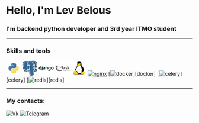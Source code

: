 # Hello, I'm Lev Belous

### I'm backend python developer and 3rd year ITMO student

---

### Skills and tools

[<img aligh="left" alt="python" width="40px" src="https://raw.githubusercontent.com/github/explore/80688e429a7d4ef2fca1e82350fe8e3517d3494d/topics/python/python.png">][python]
[<img aligh="left" alt="postgesql" width="40px" src="https://raw.githubusercontent.com/github/explore/80688e429a7d4ef2fca1e82350fe8e3517d3494d/topics/postgresql/postgresql.png">][postgresql]
[<img aligh="left" alt="django" width="40px" src="https://raw.githubusercontent.com/github/explore/80688e429a7d4ef2fca1e82350fe8e3517d3494d/topics/django/django.png">][django]
[<img aligh="left" alt="flask" width="40px" src="https://raw.githubusercontent.com/github/explore/80688e429a7d4ef2fca1e82350fe8e3517d3494d/topics/flask/flask.png">][flask]
[<img aligh="left" alt="linux" width="40px" src="https://raw.githubusercontent.com/devicons/devicon/master/icons/linux/linux-original.svg">][linux]
[<img aligh="left" alt="nginx" width="40px" src="https://hsto.org/webt/el/jb/k_/eljbk_b0wl5x6tfkpa334zfvqvs.png">][nginx]
[<img aligh="left" alt="docker" width="40px" src="https://avatars.githubusercontent.com/u/11618900?v=4">][docker]
[<img aligh="left" alt="celery" width="40px" src="https://storage.caktusgroup.com/media/blog-images/celery-django-queue-caktus-group.jpg">][celery]
[<img aligh="left" alt="redis" width="40px" src="https://toppng.com/uploads/preview/redis-logo-11609374422bg2tijbhx4.png">][redis]



---

### My contacts:

[<img aligh="left" alt="Vk" width="40px" src="https://cdn-icons-png.flaticon.com/512/25/25684.png" />][vk]
[<img aligh="left" alt="Telegram" width="40px" src="https://cdn-icons.flaticon.com/png/512/3670/premium/3670044.png?token=exp=1645459451~hmac=b88501ac728b9ff7ceffc08b4780e4a6" />][telegram]

[vk]: https://vk.com/lev4ekr/
[telegram]: https://t.me/lev4ek/
[python]: https://www.python.org/
[postgresql]: https://www.postgresql.org/
[django]: https://www.djangoproject.com/
[flask]: https://flask.palletsprojects.com/
[linux]: https://www.linux.org/
[nginx]: https://nginx.org/
